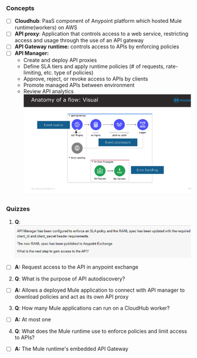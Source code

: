 ### Concepts
- [ ] **Cloudhub**: PaaS component of Anypoint platform which hosted Mule runtime(workers) on AWS
- [ ] **API proxy**: Application that controls access to a web service, restricting access and usage through the use of an API gateway
- [ ] **API Gateway runtime:** controls access to APIs by enforcing policies
- [ ] **API Manager:**
  * Create and deploy API proxies
  * Define SLA tiers and apply runtime policies (# of requests, rate-limiting, etc. type of policies)
  * Approve, reject, or revoke access to APIs by clients
  * Promote managed APIs between environment
  * Review API analytics 
![](https://github.com/kraynguyen1/LearningMulesoft/blob/main/Week2/Screenshot%202021-07-16%20133549.png)

### Quizzes
1. **Q**:
![](https://github.com/kraynguyen1/LearningMulesoft/blob/main/Week2/Screenshot%202021-07-16%20145228.png)
- [ ] **A:** Request access to the API in anypoint exchange
2. **Q**: What is the purpose of API autodiscovery?
- [ ] **A:** Allows a deployed Mule application to connect with API manager to download policies and act as its own API proxy
3. **Q**: How many Mule applications can run on a CloudHub worker?
- [ ] **A:** At most one
4. **Q**: What does the Mule runtime use to enforce policies and limit access to APIs?
- [ ] **A:** The Mule runtime's embedded API Gateway








